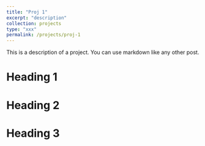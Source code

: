 ```yaml
---
title: "Proj 1"
excerpt: "description"
collection: projects
type: "xxx"
permalink: /projects/proj-1
---
```


This is a description of a project. You can use markdown like any other post.

Heading 1
======

Heading 2
======

Heading 3
======
